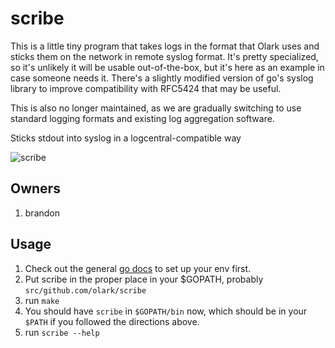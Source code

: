 # scribe

This is a little tiny program that takes logs in the format that Olark uses and sticks them on the network in remote syslog format.  It's pretty specialized, so it's unlikely it will be usable out-of-the-box, but it's here as an example in case someone needs it.  There's a slightly modified version of go's syslog library to improve compatibility with RFC5424 that may be useful.

This is also no longer maintained, as we are gradually switching to use standard logging formats and existing log aggregation software.

Sticks stdout into syslog in a logcentral-compatible way

![scribe](http://i.imgur.com/UxnBsTy.jpg)

Owners
------
 1. brandon

Usage
-----
1. Check out the general [go docs](https://github.com/olark/supportdocumentation/blob/master/drafts/dev_golang.md) to set up your env first.
2. Put scribe in the proper place in your $GOPATH, probably `src/github.com/olark/scribe`
3. run `make`
4. You should have `scribe` in `$GOPATH/bin` now, which should be in your `$PATH` if you followed the directions above.
5. run `scribe --help`
